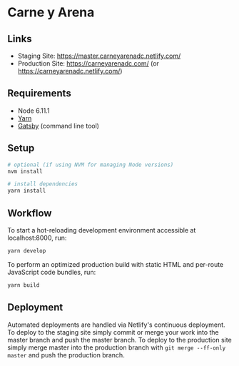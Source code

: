 # Carne y Arena

## Links

+ Staging Site: https://master.carneyarenadc.netlify.com/
+ Production Site: https://carneyarenadc.com/ (or https://carneyarenadc.netlify.com/)

## Requirements

+ Node 6.11.1
+ [Yarn](https://yarnpkg.com/)
+ [Gatsby](https://www.gatsbyjs.org/docs/) (command line tool)

## Setup

```bash
# optional (if using NVM for managing Node versions)
nvm install

# install dependencies
yarn install
```

## Workflow

To start a hot-reloading development environment accessible at localhost:8000, run:

```bash
yarn develop
```

To perform an optimized production build with static HTML and per-route JavaScript code bundles, run:

```bash
yarn build
```

## Deployment

Automated deployments are handled via Netlify's continuous deployment. To deploy to the staging site simply commit or merge your work into the master branch and push the master branch. To deploy to the production site simply merge master into the production branch with `git merge --ff-only master` and push the production branch.
